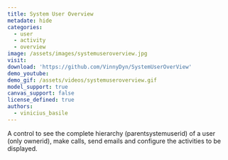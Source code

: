 ```yaml
---
title: System User Overview
metadate: hide
categories:
  - user
  - activity
  - overview
image: /assets/images/systemuseroverview.jpg
visit: 
download: 'https://github.com/VinnyDyn/SystemUserOverView'
demo_youtube:
demo_gif: /assets/videos/systemuseroverview.gif
model_support: true
canvas_support: false
license_defined: true
authors:
  - vinicius_basile
---
```


A control to see the complete hierarchy (parentsystemuserid) of a user (only ownerid), make calls, send emails and configure the activities to be displayed.
